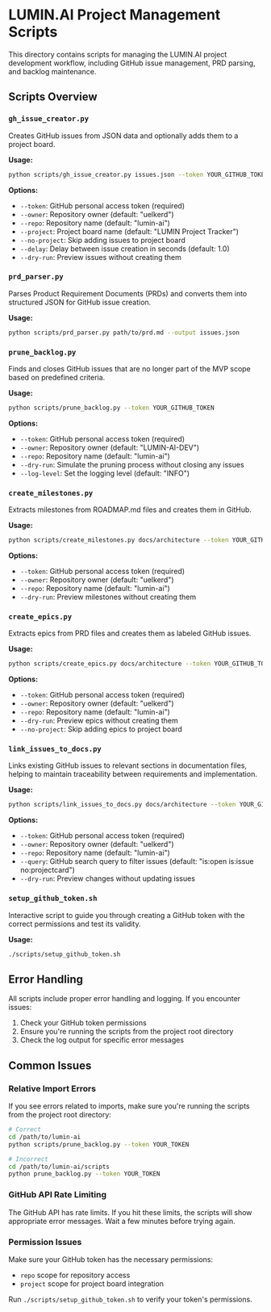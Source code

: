 # LUMIN.AI Project Management Scripts

This directory contains scripts for managing the LUMIN.AI project development workflow, including GitHub issue management, PRD parsing, and backlog maintenance.

## Scripts Overview

### `gh_issue_creator.py`

Creates GitHub issues from JSON data and optionally adds them to a project board.

**Usage:**

```bash
python scripts/gh_issue_creator.py issues.json --token YOUR_GITHUB_TOKEN
```

**Options:**

- `--token`: GitHub personal access token (required)
- `--owner`: Repository owner (default: "uelkerd")
- `--repo`: Repository name (default: "lumin-ai")
- `--project`: Project board name (default: "LUMIN Project Tracker")
- `--no-project`: Skip adding issues to project board
- `--delay`: Delay between issue creation in seconds (default: 1.0)
- `--dry-run`: Preview issues without creating them

### `prd_parser.py`

Parses Product Requirement Documents (PRDs) and converts them into structured JSON for GitHub issue creation.

**Usage:**

```bash
python scripts/prd_parser.py path/to/prd.md --output issues.json
```

### `prune_backlog.py`

Finds and closes GitHub issues that are no longer part of the MVP scope based on predefined criteria.

**Usage:**

```bash
python scripts/prune_backlog.py --token YOUR_GITHUB_TOKEN
```

**Options:**

- `--token`: GitHub personal access token (required)
- `--owner`: Repository owner (default: "LUMIN-AI-DEV")
- `--repo`: Repository name (default: "lumin-ai")
- `--dry-run`: Simulate the pruning process without closing any issues
- `--log-level`: Set the logging level (default: "INFO")

### `create_milestones.py`

Extracts milestones from ROADMAP.md files and creates them in GitHub.

**Usage:**
```bash
python scripts/create_milestones.py docs/architecture --token YOUR_GITHUB_TOKEN
```

**Options:**
- `--token`: GitHub personal access token (required)
- `--owner`: Repository owner (default: "uelkerd")
- `--repo`: Repository name (default: "lumin-ai")
- `--dry-run`: Preview milestones without creating them

### `create_epics.py`

Extracts epics from PRD files and creates them as labeled GitHub issues.

**Usage:**
```bash
python scripts/create_epics.py docs/architecture --token YOUR_GITHUB_TOKEN
```

**Options:**
- `--token`: GitHub personal access token (required)
- `--owner`: Repository owner (default: "uelkerd")
- `--repo`: Repository name (default: "lumin-ai")
- `--dry-run`: Preview epics without creating them
- `--no-project`: Skip adding epics to project board

### `link_issues_to_docs.py`

Links existing GitHub issues to relevant sections in documentation files, helping to maintain traceability between requirements and implementation.

**Usage:**
```bash
python scripts/link_issues_to_docs.py docs/architecture --token YOUR_GITHUB_TOKEN
```

**Options:**
- `--token`: GitHub personal access token (required)
- `--owner`: Repository owner (default: "uelkerd")
- `--repo`: Repository name (default: "lumin-ai")
- `--query`: GitHub search query to filter issues (default: "is:open is:issue no:projectcard")
- `--dry-run`: Preview changes without updating issues

### `setup_github_token.sh`

Interactive script to guide you through creating a GitHub token with the correct permissions and test its validity.

**Usage:**

```bash
./scripts/setup_github_token.sh
```

## Error Handling

All scripts include proper error handling and logging. If you encounter issues:

1. Check your GitHub token permissions
2. Ensure you're running the scripts from the project root directory
3. Check the log output for specific error messages

## Common Issues

### Relative Import Errors

If you see errors related to imports, make sure you're running the scripts from the project root directory:

```bash
# Correct
cd /path/to/lumin-ai
python scripts/prune_backlog.py --token YOUR_TOKEN

# Incorrect
cd /path/to/lumin-ai/scripts
python prune_backlog.py --token YOUR_TOKEN
```

### GitHub API Rate Limiting

The GitHub API has rate limits. If you hit these limits, the scripts will show appropriate error messages. Wait a few minutes before trying again.

### Permission Issues

Make sure your GitHub token has the necessary permissions:

- `repo` scope for repository access
- `project` scope for project board integration

Run `./scripts/setup_github_token.sh` to verify your token's permissions.
